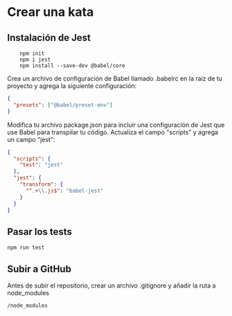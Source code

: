 # Crear una kata

## Instalación de Jest

```
    npm init
    npm i jest
    npm install --save-dev @babel/core
```

Crea un archivo de configuración de Babel llamado .babelrc en la raíz de tu proyecto y agrega la siguiente configuración:

```json
{
  "presets": ["@babel/preset-env"]
}
```

Modifica tu archivo package.json para incluir una configuración de Jest que use Babel para transpilar tu código. Actualiza el campo "scripts" y agrega un campo "jest":

```json
{
  "scripts": {
    "test": "jest"
  },
  "jest": {
    "transform": {
      "^.+\\.js$": "babel-jest"
    }
  }
}
```

## Pasar los tests

```
npm run test
```

## Subir a GitHub

Antes de subir el repositorio, crear un archivo .gitignore y añadir la ruta a node_modules

```
/node_modules
```
